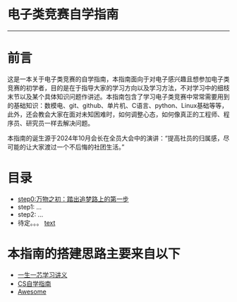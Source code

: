 # 电子类竞赛自学指南

---
# 前言
这是一本关于电子类竞赛的自学指南，本指南面向于对电子感兴趣且想参加电子类竞赛的初学者，目的是在于指导大家的学习方向以及学习方法，不对学习中的细枝末节以及某个具体知识问题作讲述。本指南包含了学习电子类竞赛中常常需要用到的基础知识：数模电、git、github、单片机、C语言、python、Linux基础等等，此外，还会教会大家在面对未知困难时，如何调整心态，如何像真正的工程师、程序员、研究员一样去解决问题。

本指南的诞生源于2024年10月会长在全员大会中的演讲：“提高社员的归属感，尽可能的让大家渡过一个不后悔的社团生活。”

# 目录
- [step0:万物之初：踏出追梦路上的第一步](https://github.com/Prtysil/ETA_SWJTU/blob/main/%E5%B5%8C%E5%85%A5%E5%BC%8F%E8%87%AA%E5%AD%A6%E6%8C%87%E5%8D%97/step0.md)
- step1: ... 
- step2: ...
- 待定。。。
[text](step0.md)

# 本指南的搭建思路主要来自以下
- [一生一芯学习讲义](https://ysyx.oscc.cc/docs/)
- [CS自学指南](https://csdiy.wiki/#_6)
- [Awesome](https://github.com/sindresorhus/awesome)